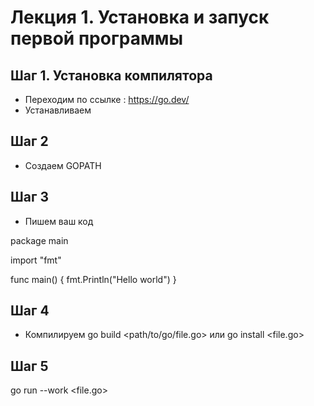 # Лекция 1. Установка и запуск первой программы

## Шаг 1. Установка компилятора
* Переходим по ссылке : https://go.dev/
* Устанавливаем 

## Шаг 2
* Создаем GOPATH 

## Шаг 3
* Пишем ваш код

package main

import "fmt"

func main() {
	fmt.Println("Hello world")
}



## Шаг 4 
* Компилируем 
go build <path/to/go/file.go>
или go install <file.go>

## Шаг 5
go run --work <file.go>

